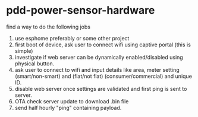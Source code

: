 # pdd-power-sensor-hardware

find a way to do the following jobs

1. use esphome preferably or some other project
2. first boot of device, ask user to connect wifi using captive portal (this is simple)
3. investigate if web server can be dynamically enabled/disabled using physical button.
4. ask user to connect to wifi and input details like area, meter setting (smart/non-smart) and (flat/not flat) (consumer/commercial) and unique ID.
5. disable web server once settings are validated and first ping is sent to server.
6. OTA check server update to download .bin file
7. send half hourly "ping" containing payload.
